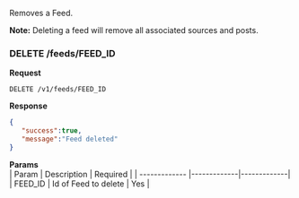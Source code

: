 
Removes a Feed.

**Note:** Deleting a feed will remove all associated sources and posts.

### DELETE /feeds/FEED_ID

**Request**

```http
DELETE /v1/feeds/FEED_ID
```

**Response**

```json
{
   "success":true,
   "message":"Feed deleted"
}
```


**Params**  
| Param         | Description     | Required |
| ------------- |-------------|-------------|
| FEED_ID     | Id of Feed to delete | Yes |
